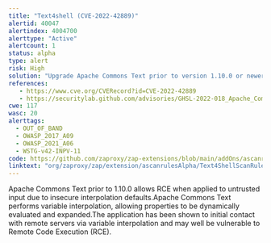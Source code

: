 ```yaml
---
title: "Text4shell (CVE-2022-42889)"
alertid: 40047
alertindex: 4004700
alerttype: "Active"
alertcount: 1
status: alpha
type: alert
risk: High
solution: "Upgrade Apache Commons Text prior to version 1.10.0 or newer."
references:
   - https://www.cve.org/CVERecord?id=CVE-2022-42889
   - https://securitylab.github.com/advisories/GHSL-2022-018_Apache_Commons_Text/
cwe: 117
wasc: 20
alerttags: 
  - OUT_OF_BAND
  - OWASP_2017_A09
  - OWASP_2021_A06
  - WSTG-v42-INPV-11
code: https://github.com/zaproxy/zap-extensions/blob/main/addOns/ascanrulesAlpha/src/main/java/org/zaproxy/zap/extension/ascanrulesAlpha/Text4ShellScanRule.java
linktext: "org/zaproxy/zap/extension/ascanrulesAlpha/Text4ShellScanRule.java"
---
```

Apache Commons Text prior to 1.10.0 allows RCE when applied to untrusted input due to insecure interpolation defaults.Apache Commons Text performs variable interpolation, allowing properties to be dynamically evaluated and expanded.The application has been shown to initial contact with remote servers via variable interpolation and may well be vulnerable to Remote Code Execution (RCE).
